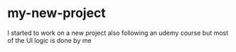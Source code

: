 # my-new-project
I started to work on a new project also following an udemy course but most of the UI logic is done by me
